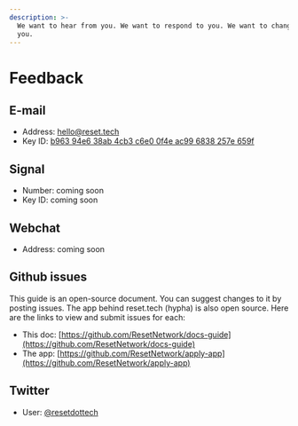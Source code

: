 ```yaml
---
description: >-
  We want to hear from you. We want to respond to you. We want to change for
  you.
---
```


# Feedback

## E-mail

* Address: [hello@reset.tech](mailto://hello@reset.tech)
* Key ID: [b963 94e6 38ab 4cb3 c6e0 0f4e ac99 6838 257e 659f](https://keybase.io/resettech/pgp_keys.asc?fingerprint=b96394e638ab4cb3c6e00f4eac996838257e659f)

## Signal

* Number: coming soon
* Key ID: coming soon

## Webchat

* Address: coming soon

## Github issues

This guide is an open-source document. You can suggest changes to it by posting issues. The app behind reset.tech \(hypha\) is also open source. Here are the links to view and submit issues for each:

* This doc: [https://github.com/ResetNetwork/docs-guide](https://github.com/ResetNetwork/docs-guide)
* The app: [https://github.com/ResetNetwork/apply-app](https://github.com/ResetNetwork/apply-app) 

## Twitter

* User: [@resetdottech](https://twitter.com/resetdottech)



